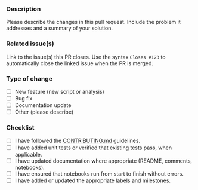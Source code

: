 ### Description

Please describe the changes in this pull request.  Include the problem it addresses and a summary of your solution.

### Related issue(s)

Link to the issue(s) this PR closes.  Use the syntax `Closes #123` to automatically close the linked issue when the PR is merged.

### Type of change

- [ ] New feature (new script or analysis)
- [ ] Bug fix
- [ ] Documentation update
- [ ] Other (please describe)

### Checklist

- [ ] I have followed the [CONTRIBUTING.md](../CONTRIBUTING.md) guidelines.
- [ ] I have added unit tests or verified that existing tests pass, when applicable.
- [ ] I have updated documentation where appropriate (README, comments, notebooks).
- [ ] I have ensured that notebooks run from start to finish without errors.
- [ ] I have added or updated the appropriate labels and milestones.
